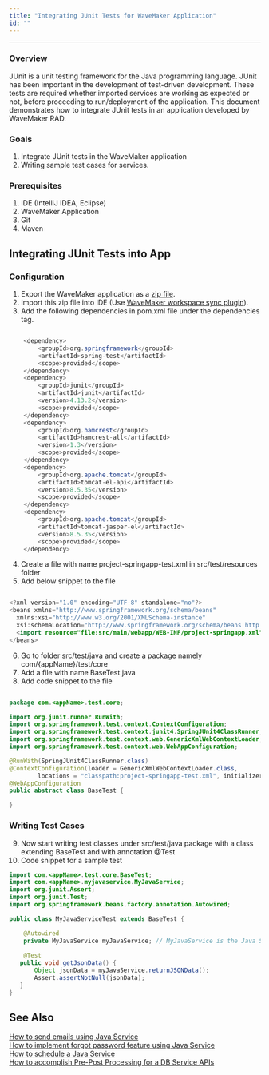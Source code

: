 ```yaml
---
title: "Integrating JUnit Tests for WaveMaker Application"
id: ""
---
```

---

### Overview

JUnit is a unit testing framework for the Java programming language. JUnit has been important in the development of test-driven development. These tests are required whether imported services are working as expected or not, before proceeding to run/deployment of the application. This document demonstrates how to integrate JUnit tests in an application developed by WaveMaker RAD.

### Goals

1. Integrate JUnit tests in the WaveMaker application
2. Writing sample test cases for services.

### Prerequisites

1. IDE (IntelliJ IDEA, Eclipse)
2. WaveMaker Application
3. Git
4. Maven

## Integrating JUnit Tests into App

### Configuration

1. Export the WaveMaker application as a [zip file](/learn/app-development/dev-integration/import-export-update-apps#export-project).
2. Import this zip file into IDE (Use [WaveMaker workspace sync plugin](/learn/how-tos/synchronizing-wavemaker-apps-ides-beta)).
3. Add the following dependencies in pom.xml file under the dependencies tag.

```java 

    <dependency>
        <groupId>org.springframework</groupId>
        <artifactId>spring-test</artifactId>
        <scope>provided</scope>
    </dependency>
    <dependency>
        <groupId>junit</groupId>
        <artifactId>junit</artifactId>
        <version>4.13.2</version>
        <scope>provided</scope>
    </dependency>
    <dependency>
        <groupId>org.hamcrest</groupId>
        <artifactId>hamcrest-all</artifactId>
        <version>1.3</version>
        <scope>provided</scope>
    </dependency>
    <dependency>
        <groupId>org.apache.tomcat</groupId>
        <artifactId>tomcat-el-api</artifactId>
        <version>8.5.35</version>
        <scope>provided</scope>
    </dependency>
    <dependency>
        <groupId>org.apache.tomcat</groupId>
        <artifactId>tomcat-jasper-el</artifactId>
        <version>8.5.35</version>
        <scope>provided</scope>
    </dependency>
```

4. Create a file with name project-springapp-test.xml in src/test/resources folder
5. Add below snippet to the file

```java

<?xml version="1.0" encoding="UTF-8" standalone="no"?>
<beans xmlns="http://www.springframework.org/schema/beans"
  xmlns:xsi="http://www.w3.org/2001/XMLSchema-instance"
  xsi:schemaLocation="http://www.springframework.org/schema/beans http://www.springframework.org/schema/beans/spring-beans.xsd">
  <import resource="file:src/main/webapp/WEB-INF/project-springapp.xml"/>
</beans>
```

6. Go to folder src/test/java and create a package namely com/{appName}/test/core 
7. Add a file with name BaseTest.java
8. Add code snippet to the file

```java

package com.<appName>.test.core;

import org.junit.runner.RunWith;
import org.springframework.test.context.ContextConfiguration;
import org.springframework.test.context.junit4.SpringJUnit4ClassRunner;
import org.springframework.test.context.web.GenericXmlWebContextLoader;
import org.springframework.test.context.web.WebAppConfiguration;

@RunWith(SpringJUnit4ClassRunner.class)
@ContextConfiguration(loader = GenericXmlWebContextLoader.class,
        locations = "classpath:project-springapp-test.xml", initializers = com.wavemaker.runtime.security.DefaultBootStrapPropertySourceInitializer.class)
@WebAppConfiguration
public abstract class BaseTest {

}

```
### Writing Test Cases

9. Now start writing test classes under src/test/java package with a class extending BaseTest and with annotation @Test
10. Code snippet for a sample test 

```java
import com.<appName>.test.core.BaseTest;
import com.<appName>.myjavaservice.MyJavaService; 
import org.junit.Assert;
import org.junit.Test;
import org.springframework.beans.factory.annotation.Autowired;

public class MyJavaServiceTest extends BaseTest {

    @Autowired
    private MyJavaService myJavaService; // MyJavaService is the Java Service added in app
    
    @Test
   public void getJsonData() {
       Object jsonData = myJavaService.returnJSONData();
       Assert.assertNotNull(jsonData);
   }
}
```

## See Also

[How to send emails using Java Service](/learn/how-tos/sending-email-using-java-service/)  
[How to implement forgot password feature using Java Service](/learn/how-tos/implementing-forgot-password-feature-using-java-service/)  
[How to schedule a Java Service](/learn/how-tos/scheduling-java-service/)  
[How to accomplish Pre-Post Processing for a DB Service APIs](/learn/how-tos/pre-post-processing-db-service-apis/)  
